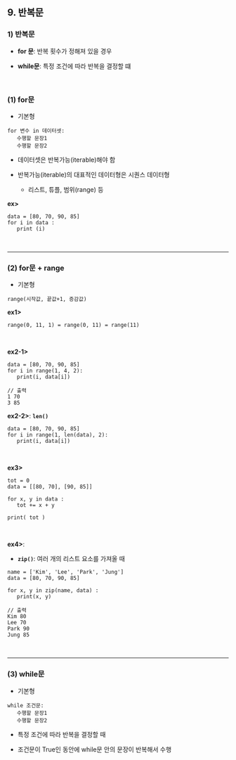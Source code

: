 ## 9. 반복문  
### 1) 반복문
* __for 문__: 반복 횟수가 정해져 있을 경우   

* __while문__: 특정 조건에 따라 반복을 결정할 떄   

<br>

### (1) for문
* 기본형   
```
for 변수 in 데이터셋:
   수행할 문장1
   수행할 문장2
```

* 데이터셋은 반복가능(iterable)해야 함

* 반복가능(iterable)의 대표적인 데이터형은 시퀀스 데이터형

   * 리스트, 튜플, 범위(range) 등

__ex>__   
```
data = [80, 70, 90, 85]
for i in data :
   print (i)
```

<br>
<hr>

### (2) for문 + range
* 기본형
```
range(시작값, 끝값+1, 증감값)
```

__ex1>__   
```
range(0, 11, 1) = range(0, 11) = range(11)
```

<br>

__ex2-1>__
```
data = [80, 70, 90, 85]
for i in range(1, 4, 2):
   print(i, data[i])
   
// 출력
1 70
3 85
```

__ex2-2>__: __```len()```__   
```
data = [80, 70, 90, 85]
for i in range(1, len(data), 2):
   print(i, data[i])
```

<br>

__ex3>__   
```
tot = 0
data = [[80, 70], [90, 85]]

for x, y in data :
   tot += x + y

print( tot )
```

<br>

__ex4>__:    
* __```zip()```__: 여러 개의 리스트 요소를 가져올 때   
```
name = ['Kim', 'Lee', 'Park', 'Jung']
data = [80, 70, 90, 85]

for x, y in zip(name, data) :
   print(x, y)
   
// 출력
Kim 80
Lee 70
Park 90
Jung 85
```

<br>
<hr>

### (3) while문
* 기본형
```
while 조건문:
   수행할 문장1
   수행할 문장2
```

* 특정 조건에 따라 반복을 결정할 때

* 조건문이 True인 동안에 while문 안의 문장이 반복해서 수행
